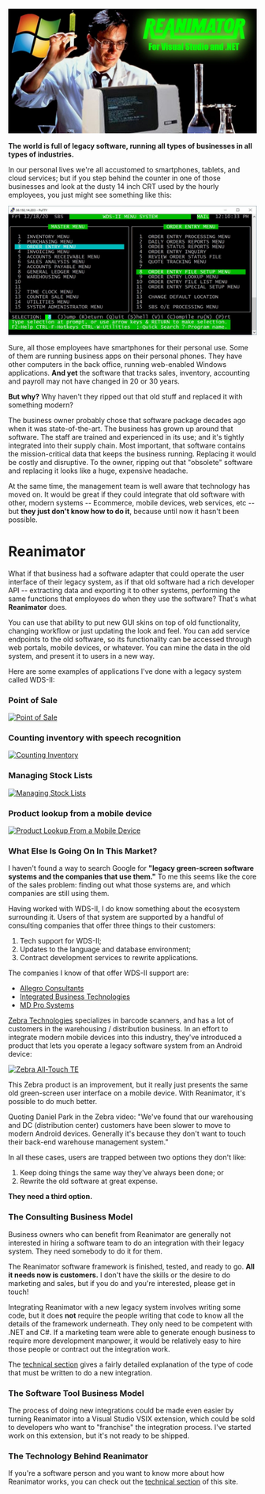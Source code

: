 ![Reanimator gloss](/images/ReanimatorGloss.jpg)

**The world is full of legacy software, running all types of businesses in all types of industries.**

In our personal lives we're all accustomed to smartphones, tablets, and cloud services; but if you step behind the counter in one of those businesses and look at the dusty 14 inch CRT used by the hourly employees, you just might see something like this:

![WDS-II screen capture](/images/WDS_II_example.jpg)

Sure, all those employees have smartphones for their personal use.  Some of them are running business apps on their personal phones.  They have other computers in the back office, running web-enabled Windows applications.  **And yet** the software that tracks sales, inventory, accounting and payroll may not have changed in 20 or 30 years.

**But why?**  Why haven't they ripped out that old stuff and replaced it with something modern?

The business owner probably chose that software package decades ago when it was state-of-the-art.  The business has grown up around that software.  The staff are trained and experienced in its use; and it's tightly integrated into their supply chain.  Most important, that software contains the mission-critical data that keeps the business running.  Replacing it would be costly and disruptive.  To the owner, ripping out that "obsolete" software and replacing it looks like a huge, expensive headache.

At the same time, the management team is well aware that technology has moved on.  It would be great if they could integrate that old software with other, modern systems -- Ecommerce, mobile devices, web services, etc -- but **they just don't know how to do it**, because until now it hasn't been possible.

# Reanimator

What if that business had a software adapter that could operate the user interface of their legacy system, as if that old software had a rich developer API -- extracting data and exporting it to other systems, performing the same functions that employees do when they use the software?  That's what **Reanimator** does.

You can use that ability to put new GUI skins on top of old functionality, changing workflow or just updating the look and feel.  You can add service endpoints to the old software, so its functionality can be accessed through web portals, mobile devices, or whatever.  You can mine the data in the old system, and present it to users in a new way.

Here are some examples of applications I've done with a legacy system called WDS-II:

### Point of Sale

[![Point of Sale](http://img.youtube.com/vi/3t3N_ouGeCk/0.jpg)](http://www.youtube.com/watch?v=3t3N_ouGeCk "Point of Sale")

### Counting inventory with speech recognition

[![Counting Inventory](http://img.youtube.com/vi/ziy9DvCxrRc/0.jpg)](http://www.youtube.com/watch?v=ziy9DvCxrRc "Counting Inventory")

### Managing Stock Lists

[![Managing Stock Lists](http://img.youtube.com/vi/2bcLmyh1NrA/0.jpg)](http://www.youtube.com/watch?v=2bcLmyh1NrA "Managing Stock Lists")

### Product lookup from a mobile device

[![Product Lookup From a Mobile Device](http://img.youtube.com/vi/tah2IuiGp5Q/0.jpg)](http://www.youtube.com/watch?v=tah2IuiGp5Q "Product Lookup From a Mobile Device")

### What Else Is Going On In This Market?

I haven't found a way to search Google for **"legacy green-screen software systems and the companies that use them."**  To me this seems like the core of the sales problem:  finding out what those systems are, and which companies are still using them.

Having worked with WDS-II, I do know something about the ecosystem surrounding it.  Users of that system are supported by a handful of consulting companies that offer three things to their customers:
1. Tech support for WDS-II;
2. Updates to the language and database environment;
3. Contract development services to rewrite applications.

The companies I know of that offer WDS-II support are:
* [Allegro Consultants](https://allegroconsultants.com/erp-applications/wds-ii)
* [Integrated Business Technologies](http://www.ibtechs.com/)
* [MD Pro Systems](https://www.mdprosystems.com/)

[Zebra Technologies](https://www.zebra.com/us/en.html) specializes in barcode scanners, and has a lot of customers in the warehousing / distribution business.  In an effort to integrate modern mobile devices into this industry, they've introduced a product that lets you operate a legacy software system from an Android device:

[![Zebra All-Touch TE](http://img.youtube.com/vi/gx-21ga6hYQ/0.jpg)](http://www.youtube.com/watch?v=gx-21ga6hYQ "Zebra All-Touch TE")

This Zebra product is an improvement, but it really just presents the same old green-screen user interface on a mobile device.  With Reanimator, it's possible to do much better.

Quoting Daniel Park in the Zebra video:  "We've found that our warehousing and DC (distribution center) customers have been slower to move to modern Android devices.  Generally it's because they don't want to touch their back-end warehouse management system."

In all these cases, users are trapped between two options they don't like:
1.  Keep doing things the same way they've always been done; or
2.  Rewrite the old software at great expense.

**They need a third option.**

### The Consulting Business Model

Business owners who can benefit from Reanimator are generally not interested in hiring a software team to do an integration with their legacy system.  They need somebody to do it for them.

The Reanimator software framework is finished, tested, and ready to go.  **All it needs now is customers.**  I don't have the skills or the desire to do marketing and sales, but if you do and you're interested, please get in touch!

Integrating Reanimator with a new legacy system involves writing some code, but it does **not** require the people writing that code to know all the details of the framework underneath.  They only need to be competent with .NET and C#.  If a marketing team were able to generate enough business to require more development manpower, it would be relatively easy to hire those people or contract out the integration work.

The [technical section](technical.md) gives a fairly detailed explanation of the type of code that must be written to do a new integration.

### The Software Tool Business Model

The process of doing new integrations could be made even easier by turning Reanimator into a Visual Studio VSIX extension, which could be sold to developers who want to "franchise" the integration process.  I've started work on this extension, but it's not ready to be shipped.

### The Technology Behind Reanimator

If you're a software person and you want to know more about how Reanimator works, you can check out the [technical section](technical.md) of this site.

